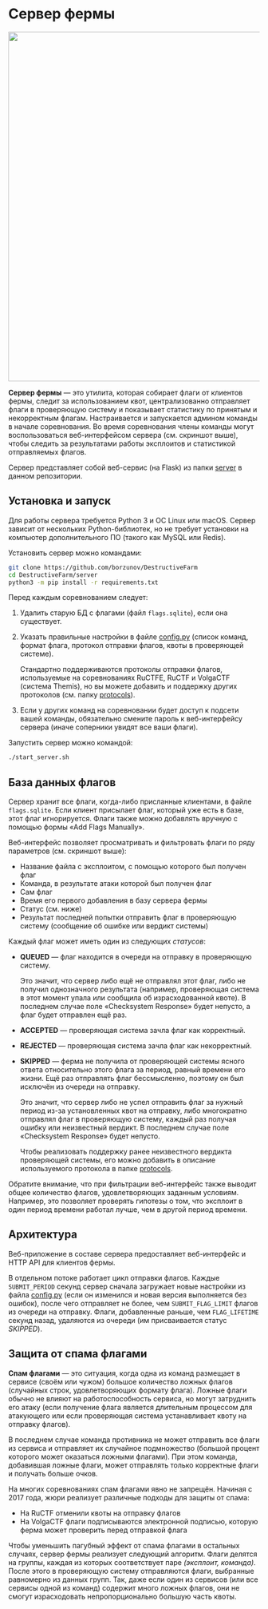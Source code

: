 Сервер фермы
============

<p align="center">
    <img src="https://github.com/borzunov/DestructiveFarm/blob/master/docs/images/farm_server_screenshot.png" width="700">
</p>

**Сервер фермы** &mdash; это утилита, которая собирает флаги от клиентов фермы, следит за использованием квот, централизованно отправляет флаги в проверяющую систему и показывает статистику по принятым и некорректным флагам. Настраивается и запускается админом команды в начале соревнования. Во время соревнования члены команды могут воспользоваться веб-интерфейсом сервера (см. скриншот выше), чтобы следить за результатами работы эксплоитов и статистикой отправляемых флагов.

Сервер представляет собой веб-сервис (на Flask) из папки [server](../../server) в данном репозитории.

## Установка и запуск

Для работы сервера требуется Python 3 и ОС Linux или macOS. Сервер зависит от нескольких Python-библиотек, но не требует установки на компьютер дополнительного ПО (такого как MySQL или Redis).

Установить сервер можно командами:

```bash
git clone https://github.com/borzunov/DestructiveFarm
cd DestructiveFarm/server
python3 -m pip install -r requirements.txt
```

Перед каждым соревнованием следует:

1. Удалить старую БД с флагами (файл `flags.sqlite`), если она существует.

2. Указать правильные настройки в файле [config.py](../../server/config.py) (список команд, формат флага, протокол отправки флагов, квоты в проверяющей системе).

    Стандартно поддерживаются протоколы отправки флагов, используемые на соревнованиях RuCTFE, RuCTF и VolgaCTF (система Themis), но вы можете добавить и поддержку других протоколов (см. папку [protocols](../../server/protocols)).

3. Если у других команд на соревновании будет доступ к подсети вашей команды, обязательно смените пароль к веб-интерфейсу сервера (иначе соперники увидят все ваши флаги).

Запустить сервер можно командой:

```bash
./start_server.sh
```

## База данных флагов

Сервер хранит все флаги, когда-либо присланные клиентами, в файле `flags.sqlite`. Если клиент присылает флаг, который уже есть в базе, этот флаг игнорируется. Флаги также можно добавлять вручную с помощью формы &laquo;Add Flags Manually&raquo;.

Веб-интерфейс позволяет просматривать и фильтровать флаги по ряду параметров (см. скриншот выше):

- Название файла с эксплоитом, с помощью которого был получен флаг
- Команда, в результате атаки которой был получен флаг
- Сам флаг
- Время его первого добавления в базу сервера фермы
- Статус (см. ниже)
- Результат последней попытки отправить флаг в проверяющую систему (сообщение об ошибке или вердикт системы)

Каждый флаг может иметь один из следующих *статусов*:

- **QUEUED** &mdash; флаг находится в очереди на отправку в проверяющую систему.

    Это значит, что сервер либо ещё не отправлял этот флаг, либо не получил однозначного результата (например, проверяющая система в этот момент упала или сообщила об израсходованной квоте). В последнем случае поле &laquo;Checksystem Response&raquo; будет непусто, а флаг будет отправлен ещё раз.

- **ACCEPTED** &mdash; проверяющая система зачла флаг как корректный.

- **REJECTED** &mdash; проверяющая система зачла флаг как некорректный.

- **SKIPPED** &mdash; ферма не получила от проверяющей системы ясного ответа относительно этого флага за период, равный времени его жизни. Ещё раз отправлять флаг бессмысленно, поэтому он был исключён из очереди на отправку.

    Это значит, что сервер либо не успел отправить флаг за нужный период из-за установленных квот на отправку, либо многократно отправлял флаг в проверяющую систему, каждый раз получая ошибку или неизвестный вердикт. В последнем случае поле &laquo;Checksystem Response&raquo; будет непусто.

    Чтобы реализовать поддержку ранее неизвестного вердикта проверяющей системы, его можно добавить в описание используемого протокола в папке [protocols](../../server/protocols).

Обратите внимание, что при фильтрации веб-интерфейс также выводит общее количество флагов, удовлетворяющих заданным условиям. Например, это позволяет проверять гипотезы о том, что эксплоит в один период времени работал лучше, чем в другой период времени.

## Архитектура

Веб-приложение в составе сервера предоставляет веб-интерфейс и HTTP API для клиентов фермы.

В отдельном потоке работает цикл отправки флагов. Каждые `SUBMIT_PERIOD` секунд сервер сначала загружает новые настройки из файла [config.py](../../server/config.py) (если он изменился и новая версия выполняется без ошибок), после чего отправляет не более, чем `SUBMIT_FLAG_LIMIT` флагов из очереди на отправку. Флаги, добавленные раньше, чем `FLAG_LIFETIME` секунд назад, удаляются из очереди (им присваивается статус *SKIPPED*).

## Защита от спама флагами

**Спам флагами** &mdash; это ситуация, когда одна из команд размещает в сервисе (своём или чужом) большое количество ложных флагов (случайных строк, удовлетворяющих формату флага). Ложные флаги обычно не влияют на работоспособность сервиса, но могут затруднить его атаку (если получение флага является длительным процессом для атакующего или если проверяющая система устанавливает квоту на отправку флагов).

В последнем случае команда противника не может отправить все флаги из сервиса и отправляет их случайное подмножество (большой процент которого может оказаться ложными флагами). При этом команда, добавившая ложные флаги, может отправлять только корректные флаги и получать больше очков.

На многих соревнованиях спам флагами явно не запрещён. Начиная с 2017 года, жюри реализует различные подходы для защиты от спама:

- На RuCTF отменили квоты на отправку флагов
- На VolgaCTF флаги подписываются электронной подписью, которую ферма может проверить перед отправкой флага

Чтобы уменьшить пагубный эффект от спама флагами в остальных случаях, сервер фермы реализует следующий алгоритм. Флаги делятся на группы, каждая из которых соответствует паре *(эксплоит, команда)*. После этого в проверяющую систему отправляются флаги, выбранные равномерно из данных групп. Так, даже если один из сервисов (или все сервисы одной из команд) содержит много ложных флагов, они не смогут израсходовать непропорционально большую часть квоты.

